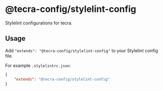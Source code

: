 # @tecra-config/stylelint-config

Stylelint configurations for tecra.

## Usage

Add `"extends": "@tecra-config/stylelint-config"` to your Stylelint config file.

For example `.stylelintrc.json`:
```json
{
    "extends": "@tecra-config/stylelint-config"
}
```
